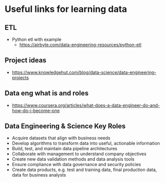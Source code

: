 # Useful links for learning data

## ETL

* Python etl with example
    * https://airbyte.com/data-engineering-resources/python-etl

## Project ideas

* https://www.knowledgehut.com/blog/data-science/data-engineering-projects

## Data eng what is and roles

* https://www.coursera.org/articles/what-does-a-data-engineer-do-and-how-do-i-become-one

## Data Engineering & Science Key Roles

* Acquire datasets that align with business needs
* Develop algorithms to transform data into useful, actionable information
* Build, test, and maintain data pipeline architectures
* Collaborate with management to understand company objectives
* Create new data validation methods and data analysis tools
* Ensure compliance with data governance and security policies
* Create data products, e.g. test and training data, final production data, data for business analysts
